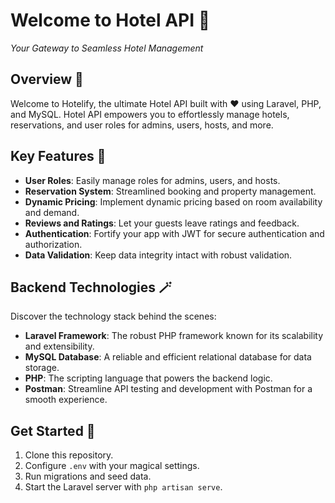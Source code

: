 # Welcome to Hotel API 🏨

*Your Gateway to Seamless Hotel Management*

## Overview 🌟

Welcome to Hotelify, the ultimate Hotel API built with ❤️ using Laravel, PHP, and MySQL. Hotel API empowers you to effortlessly manage hotels, reservations, and user roles for admins, users, hosts, and more.

## Key Features 🚀

- **User Roles**: Easily manage roles for admins, users, and hosts.
- **Reservation System**: Streamlined booking and property management.
- **Dynamic Pricing**: Implement dynamic pricing based on room availability and demand.
- **Reviews and Ratings**: Let your guests leave ratings and feedback.
- **Authentication**: Fortify your app with JWT for secure authentication and authorization.
- **Data Validation**: Keep data integrity intact with robust validation.

## Backend Technologies 🪄

Discover the technology stack behind the scenes:

- **Laravel Framework**: The robust PHP framework known for its scalability and extensibility.
- **MySQL Database**: A reliable and efficient relational database for data storage.
- **PHP**: The scripting language that powers the backend logic.
- **Postman**: Streamline API testing and development with Postman for a smooth experience.

## Get Started 🚀

1. Clone this repository.
2. Configure `.env` with your magical settings.
3. Run migrations and seed data.
4. Start the Laravel server with `php artisan serve`.
